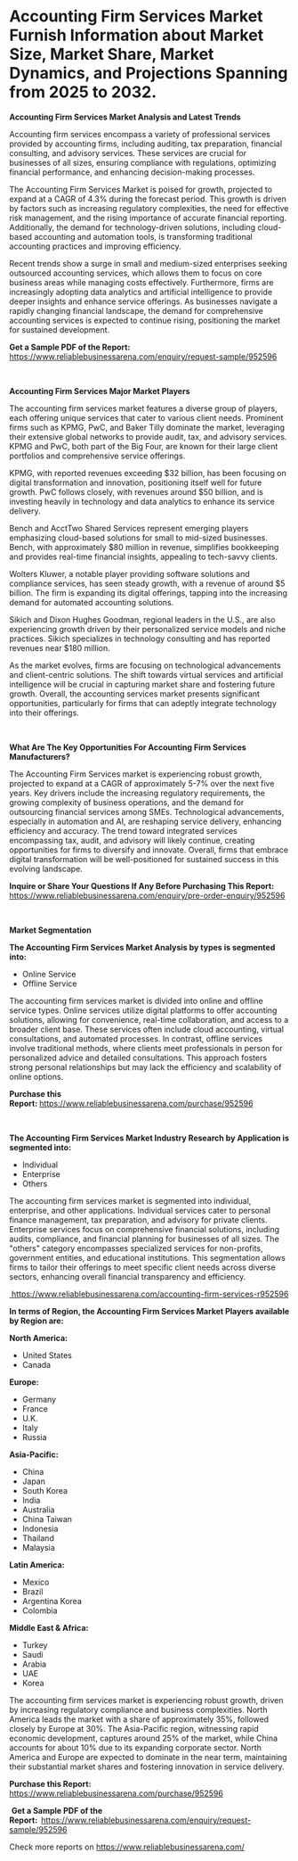 <p><h1>Accounting Firm Services Market Furnish Information about Market Size, Market Share, Market Dynamics, and Projections Spanning from 2025 to 2032.</h1></p><p><strong>Accounting Firm Services Market Analysis and Latest Trends</strong></p>
<p><p>Accounting firm services encompass a variety of professional services provided by accounting firms, including auditing, tax preparation, financial consulting, and advisory services. These services are crucial for businesses of all sizes, ensuring compliance with regulations, optimizing financial performance, and enhancing decision-making processes.</p><p>The Accounting Firm Services Market is poised for growth, projected to expand at a CAGR of 4.3% during the forecast period. This growth is driven by factors such as increasing regulatory complexities, the need for effective risk management, and the rising importance of accurate financial reporting. Additionally, the demand for technology-driven solutions, including cloud-based accounting and automation tools, is transforming traditional accounting practices and improving efficiency.</p><p>Recent trends show a surge in small and medium-sized enterprises seeking outsourced accounting services, which allows them to focus on core business areas while managing costs effectively. Furthermore, firms are increasingly adopting data analytics and artificial intelligence to provide deeper insights and enhance service offerings. As businesses navigate a rapidly changing financial landscape, the demand for comprehensive accounting services is expected to continue rising, positioning the market for sustained development.</p></p>
<p><strong>Get a Sample PDF of the Report:&nbsp;</strong> <a href="https://www.reliablebusinessarena.com/enquiry/request-sample/952596?utm_campaign=2928&utm_medium=2&utm_source=Github&utm_content=ia&utm_term=07032025&utm_id=accounting-firm-services">https://www.reliablebusinessarena.com/enquiry/request-sample/952596</a></p>
<p>&nbsp;</p>
<p><strong>Accounting Firm Services Major Market Players</strong></p>
<p><p>The accounting firm services market features a diverse group of players, each offering unique services that cater to various client needs. Prominent firms such as KPMG, PwC, and Baker Tilly dominate the market, leveraging their extensive global networks to provide audit, tax, and advisory services. KPMG and PwC, both part of the Big Four, are known for their large client portfolios and comprehensive service offerings.</p><p>KPMG, with reported revenues exceeding $32 billion, has been focusing on digital transformation and innovation, positioning itself well for future growth. PwC follows closely, with revenues around $50 billion, and is investing heavily in technology and data analytics to enhance its service delivery.</p><p>Bench and AcctTwo Shared Services represent emerging players emphasizing cloud-based solutions for small to mid-sized businesses. Bench, with approximately $80 million in revenue, simplifies bookkeeping and provides real-time financial insights, appealing to tech-savvy clients.</p><p>Wolters Kluwer, a notable player providing software solutions and compliance services, has seen steady growth, with a revenue of around $5 billion. The firm is expanding its digital offerings, tapping into the increasing demand for automated accounting solutions.</p><p>Sikich and Dixon Hughes Goodman, regional leaders in the U.S., are also experiencing growth driven by their personalized service models and niche practices. Sikich specializes in technology consulting and has reported revenues near $180 million.</p><p>As the market evolves, firms are focusing on technological advancements and client-centric solutions. The shift towards virtual services and artificial intelligence will be crucial in capturing market share and fostering future growth. Overall, the accounting services market presents significant opportunities, particularly for firms that can adeptly integrate technology into their offerings.</p></p>
<p>&nbsp;</p>
<p><strong>What Are The Key Opportunities For Accounting Firm Services Manufacturers?</strong></p>
<p><p>The Accounting Firm Services market is experiencing robust growth, projected to expand at a CAGR of approximately 5-7% over the next five years. Key drivers include the increasing regulatory requirements, the growing complexity of business operations, and the demand for outsourcing financial services among SMEs. Technological advancements, especially in automation and AI, are reshaping service delivery, enhancing efficiency and accuracy. The trend toward integrated services encompassing tax, audit, and advisory will likely continue, creating opportunities for firms to diversify and innovate. Overall, firms that embrace digital transformation will be well-positioned for sustained success in this evolving landscape.</p></p>
<p><strong>Inquire or Share Your Questions If Any Before Purchasing This Report:</strong> <a href="https://www.reliablebusinessarena.com/enquiry/pre-order-enquiry/952596?utm_campaign=2928&utm_medium=2&utm_source=Github&utm_content=ia&utm_term=07032025&utm_id=accounting-firm-services">https://www.reliablebusinessarena.com/enquiry/pre-order-enquiry/952596</a></p>
<p>&nbsp;</p>
<p><strong>Market Segmentation</strong></p>
<p><strong>The Accounting Firm Services Market Analysis by types is segmented into:</strong></p>
<p><ul><li>Online Service</li><li>Offline Service</li></ul></p>
<p><p>The accounting firm services market is divided into online and offline service types. Online services utilize digital platforms to offer accounting solutions, allowing for convenience, real-time collaboration, and access to a broader client base. These services often include cloud accounting, virtual consultations, and automated processes. In contrast, offline services involve traditional methods, where clients meet professionals in person for personalized advice and detailed consultations. This approach fosters strong personal relationships but may lack the efficiency and scalability of online options.</p></p>
<p><strong>Purchase this Report:&nbsp;</strong><a href="https://www.reliablebusinessarena.com/purchase/952596?utm_campaign=2928&utm_medium=2&utm_source=Github&utm_content=ia&utm_term=07032025&utm_id=accounting-firm-services">https://www.reliablebusinessarena.com/purchase/952596</a></p>
<p>&nbsp;</p>
<p><strong>The Accounting Firm Services Market Industry Research by Application is segmented into:</strong></p>
<p><ul><li>Individual</li><li>Enterprise</li><li>Others</li></ul></p>
<p><p>The accounting firm services market is segmented into individual, enterprise, and other applications. Individual services cater to personal finance management, tax preparation, and advisory for private clients. Enterprise services focus on comprehensive financial solutions, including audits, compliance, and financial planning for businesses of all sizes. The "others" category encompasses specialized services for non-profits, government entities, and educational institutions. This segmentation allows firms to tailor their offerings to meet specific client needs across diverse sectors, enhancing overall financial transparency and efficiency.</p></p>
<p><a href="https://www.reliablebusinessarena.com/accounting-firm-services-r952596?utm_campaign=2928&utm_medium=2&utm_source=Github&utm_content=ia&utm_term=07032025&utm_id=accounting-firm-services">&nbsp;https://www.reliablebusinessarena.com/accounting-firm-services-r952596</a></p>
<p><strong>In terms of Region, the Accounting Firm Services Market Players available by Region are:</strong></p>
<p>
    <p> <strong> North America: </strong>
        <ul>
            <li>United States</li>
            <li>Canada</li>
        </ul>
        </p> 
    <p> <strong> Europe: </strong>
        <ul>
            <li>Germany</li>
            <li>France</li>
            <li>U.K.</li>
            <li>Italy</li>
            <li>Russia</li>
        </ul>
        </p> 
    <p> <strong> Asia-Pacific: </strong>
        <ul>
            <li>China</li>
            <li>Japan</li>
            <li>South Korea</li>
            <li>India</li>
            <li>Australia</li>
            <li>China Taiwan</li>
            <li>Indonesia</li>
            <li>Thailand</li>
            <li>Malaysia</li>
        </ul>
        </p> 
    <p> <strong> Latin America: </strong>
        <ul>
            <li>Mexico</li>
            <li>Brazil</li>
            <li>Argentina Korea</li>
            <li>Colombia</li>
        </ul>
        </p> 
    <p> <strong> Middle East & Africa: </strong>
        <ul>
            <li>Turkey</li>
            <li>Saudi</li>
            <li>Arabia</li>
            <li>UAE</li>
            <li>Korea</li>
        </ul>
    </p>
    </p>
<p><p>The accounting firm services market is experiencing robust growth, driven by increasing regulatory compliance and business complexities. North America leads the market with a share of approximately 35%, followed closely by Europe at 30%. The Asia-Pacific region, witnessing rapid economic development, captures around 25% of the market, while China accounts for about 10% due to its expanding corporate sector. North America and Europe are expected to dominate in the near term, maintaining their substantial market shares and fostering innovation in service delivery.</p></p>
<p><strong>Purchase this Report: </strong><a href="https://www.reliablebusinessarena.com/purchase/952596?utm_campaign=2928&utm_medium=2&utm_source=Github&utm_content=ia&utm_term=07032025&utm_id=accounting-firm-services">https://www.reliablebusinessarena.com/purchase/952596</a></p>
<p>&nbsp;<strong>Get a Sample PDF of the Report:&nbsp;&nbsp;</strong><a href="https://www.reliablebusinessarena.com/enquiry/request-sample/952596?utm_campaign=2928&utm_medium=2&utm_source=Github&utm_content=ia&utm_term=07032025&utm_id=accounting-firm-services">https://www.reliablebusinessarena.com/enquiry/request-sample/952596</a></p>
<p><strong></strong></p>
<p>Check more reports on <a href="https://www.reliablebusinessarena.com/?utm_campaign=2928&utm_medium=2&utm_source=Github&utm_content=ia&utm_term=07032025&utm_id=accounting-firm-services">https://www.reliablebusinessarena.com/</a></p>